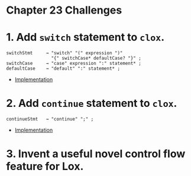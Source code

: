Chapter 23 Challenges
=====================

# 1. Add `switch` statement to `clox`.

```
switchStmt     → "switch" "(" expression ")"
                 "{" switchCase* defaultCase? "}" ;
switchCase     → "case" expression ":" statement* ;
defaultCase    → "default" ":" statement* ;
```

* [Implementation](./switch-statement/)

# 2. Add `continue` statement to `clox`.

```
continueStmt   → "continue" ";" ;
```

* [Implementation](./continue-statement/)

# 3. Invent a useful novel control flow feature for Lox.
